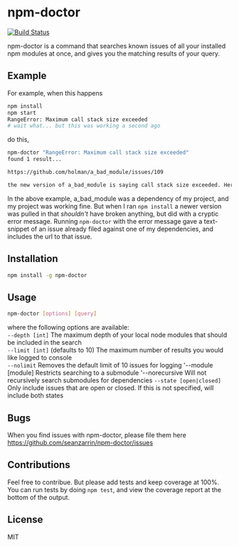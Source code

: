 npm-doctor
==============================
[![Build Status](https://travis-ci.org/seanzarrin/npm-doctor.svg?branch=master)](https://travis-ci.org/seanzarrin/npm-doctor)

npm-doctor is a command that searches known issues of all your installed npm modules at once, and gives you the matching results of your query.

## Example

For example, when this happens
```sh
npm install
npm start
RangeError: Maximum call stack size exceeded
# wait what... but this was working a second ago
```

do this,
```sh
npm-doctor "RangeError: Maximum call stack size exceeded"
found 1 result...

https://github.com/holman/a_bad_module/issues/109

the new version of a_bad_module is saying call stack size exceeded. Here's how I fixed it.
```

In the above example, a_bad_module was a dependency of my project, and my project was working fine. But when I ran `npm install` a newer version was pulled in that _shouldn't_ have broken anything, but did with a cryptic error message. Running `npm-doctor` with the error message gave a text-snippet of an issue already filed against one of my dependencies, and includes the url to that issue.

## Installation
```sh
npm install -g npm-doctor
```

## Usage
```sh
npm-doctor [options] [query]
```

where the following options are available:  
`--depth [int]`           The maximum depth of your local node modules that should be included in the search  
`--limit [int]`           (defaults to 10) The maximum number of results you would like logged to console  
`--nolimit`               Removes the default limit of 10 issues for logging
'--module [module]        Restricts searching to a submodule
'--norecursive            Will not recursively search submodules for dependencies
`--state [open|closed]`   Only include issues that are open or closed. If this is not specified, will include both states

## Bugs
When you find issues with npm-doctor, please file them here https://github.com/seanzarrin/npm-doctor/issues

## Contributions
Feel free to contribue. But please add tests and keep coverage at 100%. You can run tests by doing `npm test`, and view the coverage report at the bottom of the output.

## License
MIT
